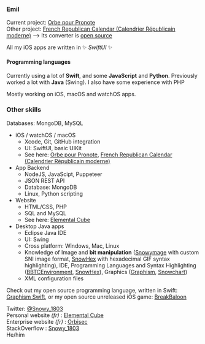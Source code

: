 ### Emil

Current project: [Orbe pour Pronote](https://apps.apple.com/fr/app/orbe-pour-pronote/id1508406857)  
Other project: [French Republican Calendar (Calendrier Républicain moderne)](https://apps.apple.com/fr/app/calendrier-republicain-moderne/id1509106182)
—> Its converter is [open source](https://gist.github.com/Snowy1803/1c610811c8d957d16943ae166604bf95)

All my iOS apps are written in ✨ _SwiftUI_ ✨

#### Programming languages

Currently using a lot of **Swift**, and some **JavaScript** and **Python**.
Previously worked a lot with **Java** (Swing).
I also have some experience with PHP

Mostly working on iOS, macOS and watchOS apps.

### Other skills

Databases: MongoDB, MySQL
 - iOS / watchOS / macOS
    - Xcode, Git, GitHub integration
    - UI: SwiftUI, basic UIKit
    - See here: [Orbe pour Pronote](https://apps.apple.com/fr/app/orbe-pour-pronote/id1508406857), [French Republican Calendar (Calendrier Républicain moderne)](https://apps.apple.com/fr/app/calendrier-republicain-moderne/id1509106182)
 - App Backend
    - NodeJS, JavaScipt, Puppeteer
    - JSON REST API
    - Database: MongoDB
    - Linux, Python scripting
 - Website
    - HTML/CSS, PHP
    - SQL and MySQL
    - See here: [Elemental Cube](http://elementalcube.infos.st)
 - Desktop Java apps
    - Eclipse Java IDE
    - UI: Swing
    - Cross platform: Windows, Mac, Linux
    - Knowledge of Image and **bit manipulation** ([Snowymage](http://elementalcube.infos.st/product/11) with custom SNI image format, [SnowHex](http://elementalcube.infos.st/product/10) with hexadecimal GIF syntax highlighting), IDE, Programming Languages and Syntax Highlighting ([BBTCEnvironment](http://elementalcube.infos.st/product/6), [SnowHex](http://elementalcube.infos.st/product/10)), Graphics ([Graphism](http://elementalcube.infos.st/product/4), [Snowchart](http://elementalcube.infos.st/product/5))
    - XML configuration files

Check out my open source programming language, written in Swift: [Graphism Swift](https://github.com/Snowy1803/Graphism-Swift), or my open source unreleased iOS game: [BreakBaloon](https://github.com/Snowy1803/BreakBaloon-mobile)

Twitter: [@Snowy_1803](https://twitter.com/Snowy_1803)  
Personal website _(fr)_ : [Elemental Cube](http://elementalcube.infos.st)  
Enterprise website _(fr)_ : [Orbisec](https://orbisec.fr)  
StackOverflow : [Snowy_1803](https://stackoverflow.com/users/6551357/snowy-1803)  
He/him
